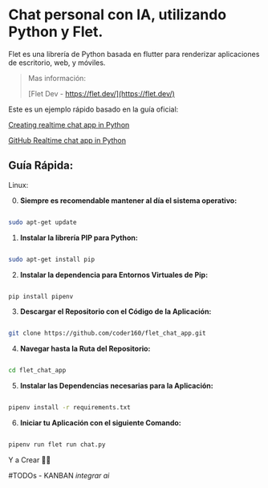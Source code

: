 # Chat personal con IA, utilizando Python y Flet.

Flet es una librería de Python basada en flutter para renderizar aplicaciones de escritorio, web, y móviles. 

>Mas información:
>
>[Flet Dev - https://flet.dev/](https://flet.dev/)



Este es un ejemplo rápido basado en la guía oficial:


[Creating realtime chat app in Python](https://flet.dev/docs/tutorials/python-realtime-chat)

[GitHub Realtime chat app in Python](https://github.com/flet-dev/examples/blob/main/python/tutorials/chat/chat.py)



## Guía Rápida:

Linux:


0.  **Siempre es recomendable mantener al día el sistema operativo:**


``` bash

sudo apt-get update

```



1.  **Instalar la librería PIP para Python:**

``` bash

sudo apt-get install pip

```


2.  **Instalar la dependencia para Entornos Virtuales de Pip:**

``` bash

pip install pipenv

```


3.  **Descargar el Repositorio con el Código de la Aplicación:**

``` bash

git clone https://github.com/coder160/flet_chat_app.git

```


4.  **Navegar hasta la Ruta del Repositorio:**

``` bash

cd flet_chat_app

```


5.  **Instalar las Dependencias necesarias para la Aplicación:**

``` bash

pipenv install -r requirements.txt

```

6.  **Iniciar tu Aplicación con el siguiente Comando:**

``` bash

pipenv run flet run chat.py

```


Y a Crear 🫡🤗


#TODOs - KANBAN
*integrar ai*